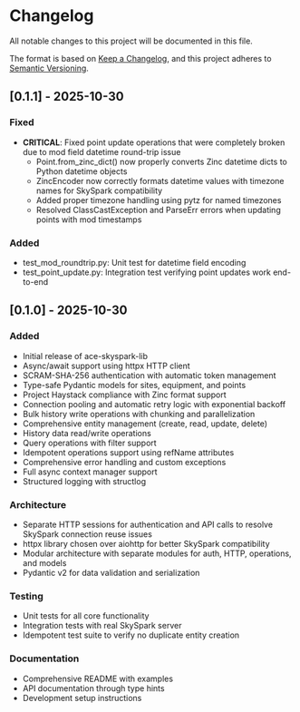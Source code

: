 # Changelog

All notable changes to this project will be documented in this file.

The format is based on [Keep a Changelog](https://keepachangelog.com/en/1.0.0/),
and this project adheres to [Semantic Versioning](https://semver.org/spec/v2.0.0.html).

## [0.1.1] - 2025-10-30

### Fixed
- **CRITICAL**: Fixed point update operations that were completely broken due to mod field datetime round-trip issue
  - Point.from_zinc_dict() now properly converts Zinc datetime dicts to Python datetime objects
  - ZincEncoder now correctly formats datetime values with timezone names for SkySpark compatibility
  - Added proper timezone handling using pytz for named timezones
  - Resolved ClassCastException and ParseErr errors when updating points with mod timestamps

### Added
- test_mod_roundtrip.py: Unit test for datetime field encoding
- test_point_update.py: Integration test verifying point updates work end-to-end

## [0.1.0] - 2025-10-30

### Added
- Initial release of ace-skyspark-lib
- Async/await support using httpx HTTP client
- SCRAM-SHA-256 authentication with automatic token management
- Type-safe Pydantic models for sites, equipment, and points
- Project Haystack compliance with Zinc format support
- Connection pooling and automatic retry logic with exponential backoff
- Bulk history write operations with chunking and parallelization
- Comprehensive entity management (create, read, update, delete)
- History data read/write operations
- Query operations with filter support
- Idempotent operations support using refName attributes
- Comprehensive error handling and custom exceptions
- Full async context manager support
- Structured logging with structlog

### Architecture
- Separate HTTP sessions for authentication and API calls to resolve SkySpark connection reuse issues
- httpx library chosen over aiohttp for better SkySpark compatibility
- Modular architecture with separate modules for auth, HTTP, operations, and models
- Pydantic v2 for data validation and serialization

### Testing
- Unit tests for all core functionality
- Integration tests with real SkySpark server
- Idempotent test suite to verify no duplicate entity creation

### Documentation
- Comprehensive README with examples
- API documentation through type hints
- Development setup instructions
